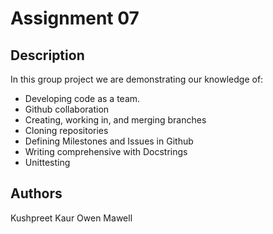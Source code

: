 # Assignment 07

## Description
In this group project we are demonstrating our knowledge of:

- Developing code as a team.
- Github collaboration
- Creating, working in, and merging branches
- Cloning repositories
- Defining Milestones and Issues in Github
- Writing comprehensive with Docstrings
- Unittesting

## Authors
Kushpreet Kaur
Owen Mawell